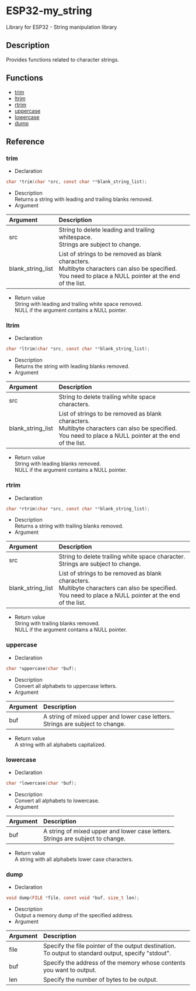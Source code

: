 # ESP32-my_string
Library for ESP32 - String manipulation library

## Description
Provides functions related to character strings.

## Functions
* [trim](#trim)
* [ltrim](#ltrim)
* [rtrim](#rtrim)
* [uppercase](#uppercase)
* [lowercase](#lowercase)
* [dump](#dump)

## Reference
### trim
* Declaration  
```c
char *trim(char *src, const char **blank_string_list);  
```

* Description  
Returns a string with leading and trailing blanks removed.  
* Argument  

|Argument|Description|  
|:--|:--|  
|src|String to delete leading and trailing whitespace.<br>Strings are subject to change.|  
|blank_string_list|List of strings to be removed as blank characters.<br>Multibyte characters can also be specified.<br>You need to place a NULL pointer at the end of the list.|  

* Return value  
String with leading and trailing white space removed.  
NULL if the argument contains a NULL pointer.  

### ltrim
* Declaration  
```c
char *ltrim(char *src, const char **blank_string_list);  
```

* Description  
Returns the string with leading blanks removed.  
* Argument  

|Argument|Description|  
|:--|:--|  
|src|String to delete trailing white space characters.|  
|blank_string_list|List of strings to be removed as blank characters.<br>Multibyte characters can also be specified.<br>You need to place a NULL pointer at the end of the list.|  

* Return value  
String with leading blanks removed.  
NULL if the argument contains a NULL pointer.  

### rtrim
* Declaration  
```c
char *rtrim(char *src, const char **blank_string_list);  
```

* Description  
Returns a string with trailing blanks removed.  
* Argument  

|Argument|Description|  
|:--|:--|  
|src|String to delete trailing white space character.<br>Strings are subject to change.|  
|blank_string_list|List of strings to be removed as blank characters.<br>Multibyte characters can also be specified.<br>You need to place a NULL pointer at the end of the list.|  

* Return value  
String with trailing blanks removed.  
NULL if the argument contains a NULL pointer.  

### uppercase
* Declaration  
```c
char *uppercase(char *buf);  
```

* Description  
Convert all alphabets to uppercase letters.  
* Argument  

|Argument|Description|  
|:--|:--|  
|buf|A string of mixed upper and lower case letters.<br>Strings are subject to change.|  

* Return value  
A string with all alphabets capitalized.  

### lowercase
* Declaration  
```c
char *lowercase(char *buf);  
```

* Description  
Convert all alphabets to lowercase.  
* Argument  

|Argument|Description|  
|:--|:--|  
|buf|A string of mixed upper and lower case letters.<br>Strings are subject to change.|  

* Return value  
A string with all alphabets lower case characters.  

### dump
* Declaration  
```c
void dump(FILE *file, const void *buf, size_t len);  
```

* Description  
Output a memory dump of the specified address.  
* Argument  

|Argument|Description|  
|:--|:--|  
|file|Specify the file pointer of the output destination.<br>To output to standard output, specify "stdout".|  
|buf|Specify the address of the memory whose contents you want to output.|  
|len|Specify the number of bytes to be output.|  
